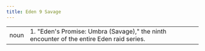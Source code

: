 ```yaml
---
title: Eden 9 Savage
---
```

| | |
| --- | --- |
| noun | 1.  	"Eden's Promise: Umbra (Savage)," the ninth encounter of the entire Eden raid series.	|
